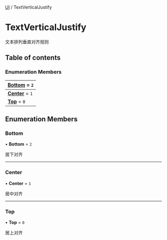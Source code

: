 [UI](../groups/UI.UI.md) / TextVerticalJustify

# TextVerticalJustify <Badge type="tip" text="Enumeration" /> <Score text="TextVerticalJustify" />

文本排列垂直对齐规则

## Table of contents

### Enumeration Members <Score text="Enumeration" /> 
| **[Bottom](mw.TextVerticalJustify.md#bottom)** = ``2``  |
| :----- |
| **[Center](mw.TextVerticalJustify.md#center)** = ``1`` |
| **[Top](mw.TextVerticalJustify.md#top)** = ``0`` |

## Enumeration Members

### Bottom <Score text="Bottom" /> 

• **Bottom** = ``2``

居下对齐

___

### Center <Score text="Center" /> 

• **Center** = ``1``

居中对齐

___

### Top <Score text="Top" /> 

• **Top** = ``0``

居上对齐
